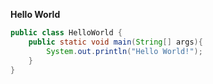 **Hello World**
```java
public class HelloWorld {
    public static void main(String[] args){
        System.out.println("Hello World!");
    }
}
```